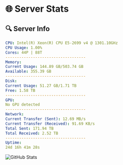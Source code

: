 # 🌐 Server Stats
## 🔍 Server Info
```yaml
CPU: Intel(R) Xeon(R) CPU E5-2699 v4 @ 1301.10GHz
CPU Usage: 1.00%
Cores: 44P | 88T
-----------------------------------
Memory:
Current Usage: 144.89 GB/503.74 GB
Available: 355.39 GB
-----------------------------------
Disk:
Current Usage: 51.27 GB/1.71 TB
Free: 1.58 TB
-----------------------------------
GPU:
No GPU detected
-----------------------------------
Network:
Current Transfer (Sent): 12.69 MB/s
Current Transfer (Received): 91.69 KB/s
Total Sent: 171.94 TB
Total Received: 2.52 TB
-----------------------------------
Uptime:
24d 16h 41m 28s
```
![GitHub Stats](https://img.shields.io/badge/Updated-2025-03-04_15:24:46-blue)